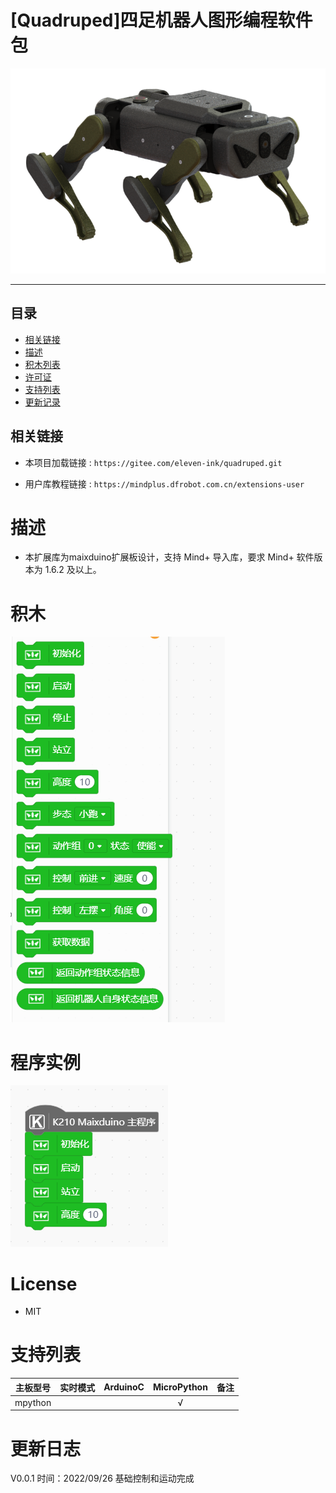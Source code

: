# [Quadruped]四足机器人图形编程软件包


![](./micropython/_images/featured.png)

---------------------------------------------------------

## 目录

* [相关链接](#相关链接)
* [描述](#描述)
* [积木列表](#积木列表)
* [许可证](#许可证)
* [支持列表](#支持列表)
* [更新记录](#更新记录)

## 相关链接
* 本项目加载链接 : ```https://gitee.com/eleven-ink/quadruped.git```

* 用户库教程链接 : ```https://mindplus.dfrobot.com.cn/extensions-user```



# 描述
-  本扩展库为maixduino扩展板设计，支持 Mind+ 导入库，要求 Mind+ 软件版本为 1.6.2 及以上。


# 积木

![](./micropython/_images/blocks.png)

# 程序实例


![](./micropython/_images/example.png)


# License
- MIT

# 支持列表

|主板型号|实时模式|ArduinoC|MicroPython|备注|
|-----|-----|:-----:|:-----:|-----|
|mpython|||√||



# 更新日志

V0.0.1 时间：2022/09/26  基础控制和运动完成